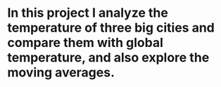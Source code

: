 # In this project I analyze the temperature of three big cities and compare them with global temperature, and also explore the moving averages.

